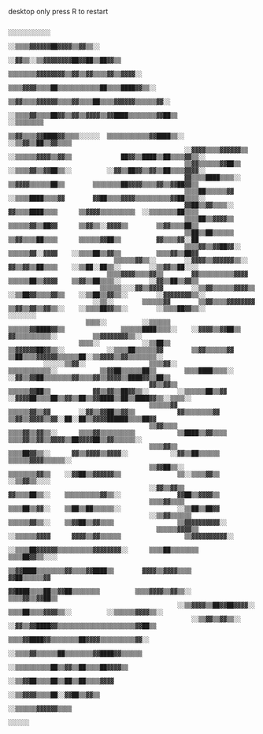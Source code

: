 desktop only
press R to restart

                                                                            ░░░░░░░░░░░░                                                                                                                        
                                                                    ░░▒▒▒▒▓▓▓▓▓▓██▓▓▓▓▒▒▓▓▒▒░░                                                                                                                
                                                                ░░▓▓▒▒░░▒▒▓▓▓▓▓▓▓▓██▓▓██▒▒██▓▓▒▒                                                                                                              
                                                              ▒▒▒▒▒▒▒▒▓▓▓▓▓▓▓▓▒▒▓▓▒▒▓▓▒▒▒▒▓▓▒▒▓▓▓▓░░                                                                                                          
                                                            ▒▒▒▒▓▓▓▓▒▒▒▒██▒▒▒▒▒▒▒▒▒▒▒▒██▒▒▒▒████▓▓▒▒░░                                                                                                        
                                                          ▒▒▓▓▒▒▒▒▓▓▓▓▓▓▒▒▒▒▓▓▒▒▒▒██▒▒▒▒▓▓▓▓▓▓▒▒▒▒▒▒▓▓░░                                                                                                      
                                                        ░░▒▒▒▒▓▓▒▒▒▒██▓▓▒▒▓▓▒▒▓▓▓▓▒▒▓▓████▒▒▒▒▒▒▒▒▓▓██▒▒                      ░░▒▒▒▒▒▒▒▒                                                                      
                                                        ▒▒▓▓▒▒▒▒▓▓████▓▓▒▒▒▒░░░░░░  ▒▒▒▒▒▒▒▒▒▒▒▒▓▓████▒▒░░                ░░▒▒▓▓▒▒██▒▒▓▓▒▒▒▒                                                                  
                                                      ░░▓▓▓▓▒▒▒▒▓▓▓▓▓▓▒▒                ░░▒▒▒▒▒▒▓▓▓▓▒▒▓▓▒▒              ██▓▓▒▒████▒▒██▒▒▒▒▓▓▒▒░░                                                              
                                                      ▒▒▓▓▒▒▒▒▒▒▓▓██▒▒                    ░░▒▒▒▒▓▓▒▒▓▓██▒▒░░          ░░▓▓▒▒██▓▓▒▒▓▓▒▒██▒▒▒▒▓▓▓▓░░                                                            
                                                      ▓▓▒▒▒▒████▒▒▒▒░░                      ▒▒▓▓▓▓▒▒▒▒▒▒██▒▒        ▒▒▒▒▒▒▒▒██▓▓▓▓▒▒▒▒▓▓▒▒▓▓██▓▓▒▒                                                            
                                                      ▒▒▒▒██▒▒▒▒▒▒▓▓                        ░░▒▒▒▒████▒▒▒▒▓▓        ▓▓██▒▒▒▒▓▓▓▓▒▒▒▒▒▒▒▒▒▒▓▓██▒▒▒▒░░                                                          
                                                      ▓▓██▒▒▓▓▒▒▒▒░░                          ▓▓▒▒▒▒████▒▒▒▒      ▒▒▓▓▓▓▒▒▒▒▒▒▒▒▒▒  ░░▒▒▒▒▒▒▒▒██▒▒▒▒                                                          
                                                      ▒▒▒▒██▒▒▓▓▓▓▒▒                          ▒▒▒▒▒▒▓▓▒▒██▓▓      ▒▒▓▓▒▒░░▓▓▓▓▒▒        ▒▒▓▓▒▒▒▒██▒▒                                                          
                                                      ▒▒██▒▒██▒▒▒▒▒▒                          ▒▒▓▓▒▒▒▒██▒▒▒▒      ▒▒▒▒▒▒▓▓██▒▒          ▓▓▒▒▒▒▓▓░░██                                                          
                                                      ▒▒▒▒▓▓▒▒▓▓██▓▓░░                        ▒▒▒▒▒▒▓▓░░▓▓▓▓    ░░▒▒▒▒██▒▒▓▓▒▒          ▒▒▒▒▓▓▒▒██▓▓                                                          
                                  ▒▒▒▒▒▒▓▓▒▒░░        ░░▓▓▓▓▒▒▓▓▓▓▓▓▒▒░░                      ▓▓▒▒▓▓▒▒██▒▒▒▒    ░░▒▒██░░██▒▒░░        ░░▒▒▓▓▒▒██░░░░                                                          
                                ▒▒▒▒▓▓▓▓▒▒▒▒▓▓▒▒        ▓▓▒▒▒▒▒▒▒▒▒▒▓▓▓▓                      ▒▒▒▒▒▒██▒▒▓▓▓▓    ▒▒▓▓▒▒██▒▒▒▒░░        ░░▓▓▒▒██▒▒▓▓▒▒                                                          
                              ▒▒▒▒▒▒░░░░▓▓▒▒▓▓▓▓        ░░▒▒▓▓▒▒▒▒▒▒▓▓▓▓▒▒                  ░░▒▒██▓▓▒▒▒▒▓▓▒▒    ░░▒▒██▒▒▓▓▒▒░░        ░░▓▓▓▓▓▓▓▓▒▒░░                                                          
                            ░░▒▒░░        ▒▒▒▒▒▒▓▓        ▒▒▓▓▒▒▒▒▓▓▓▓▓▓▓▓                  ▒▒▓▓▒▒▓▓▒▒▓▓▒▒░░    ░░▒▒▒▒██▓▓▒▒░░        ░░▒▒▒▒██▓▓▒▒░░              ░░░░░░░░                                    
                          ▒▒▒▒░░          ░░▒▒▒▒▒▒          ▒▒▒▒▒▒▓▓████▓▓▒▒                ▒▒▒▒▒▒████▒▒▒▒░░    ░░▓▓▓▓▒▒▓▓██▒▒          ▓▓▒▒▒▒▒▒▒▒▒▒░░          ▒▒▓▓▓▓▓▓▓▓▒▒░░                                
                        ▒▒▒▒░░            ░░▒▒██▒▒            ▒▒▓▓▓▓▓▓██▓▓▒▒░░            ░░▒▒▒▒██▒▒▒▒▒▒▓▓        ▒▒▓▓▒▒▒▒▒▒▓▓          ▒▒██▒▒▒▒▓▓▓▓▓▓▒▒▒▒▒▒██░░▒▒▓▓▓▓▒▒▓▓▒▒▒▒▒▒▒▒░░                          
              ░░░░░░▒▒▓▓░░                  ▒▒▒▒▓▓░░            ▒▒▒▒▒▒▒▒▒▒▒▒░░            ▒▒▓▓██▒▒▒▒▒▒██▒▒        ▒▒▒▒████▒▒▒▒░░        ░░▓▓▒▒▓▓██▒▒▒▒▒▒▒▒▓▓▒▒▒▒▓▓▒▒▓▓▓▓▒▒████▓▓▒▒██▒▒                        
                                            ▓▓▒▒▓▓▒▒              ▒▒▒▒▒▒▓▓██▒▒            ▓▓▒▒▓▓▒▒██▓▓▒▒░░        ░░▒▒▒▒▒▒██▒▒▓▓          ░░▓▓▓▓██▒▒▒▒██▒▒▓▓▒▒██▒▒▓▓████▒▒██▒▒████▓▓▒▒░░▒▒▒▒░░                
                                            ▒▒▒▒▒▒▓▓                ▒▒▒▒▒▒▓▓▒▒▓▓        ░░▓▓▒▒▓▓██▒▒▓▓▒▒            ▓▓▒▒▒▒▒▒▒▒▓▓            ▒▒▓▓▒▒▓▓▓▓▒▒▓▓░░██░░██▒▒▓▓▓▓██████▒▒▒▒██▓▓                        
                                            ▒▒▓▓▒▒▒▒                ▒▒▒▒▓▓▒▒▓▓▒▒░░      ▒▒▒▒▓▓▒▒▒▒▒▒▒▒▒▒            ▒▒████▒▒▓▓▒▒▒▒              ▒▒▒▒▓▓▒▒▓▓▒▒▓▓▓▓▒▒██▓▓▓▓██▒▒▓▓▒▒▒▒▒▒░░                        
                                            ▒▒▒▒▓▓▒▒                  ▒▒▒▒██▓▓▒▒░░      ▓▓▒▒▓▓▓▓▒▒▓▓▓▓░░            ░░▓▓▒▒██▒▒▒▒▒▒                            ▒▒▒▒▒▒▓▓▓▓▒▒▒▒▒▒░░                              
                                            ▒▒▓▓██▒▒░░                ▒▒▒▒▒▒▒▒▓▓▒▒    ░░▓▓██▒▒▓▓▓▓▓▓▒▒                ▒▒░░▒▒▒▒▓▓▒▒                              ░░▒▒▓▓▒▒░░░░                                  
                                            ░░▓▓▒▒▓▓▒▒                ▓▓▒▒▒▒██▒▒░░    ▒▒▒▒▒▒▒▒▒▒▓▓▒▒░░                ▓▓██▒▒▓▓▓▓▒▒                                                                            
                                            ▒▒▒▒▓▓▒▒▒▒                ▒▒▒▒██▒▒▓▓░░    ▒▒██▒▒██▒▒▒▒▒▒░░                ░░▒▒██▒▒██▓▓                                                                            
                                            ░░▒▒▓▓▒▒▒▒▒▒              ▒▒▒▒▒▒▓▓▒▒░░    ▒▒▓▓██▒▒▓▓▒▒▒▒                  ▒▒▓▓▓▓▓▓▓▓▓▓░░                                                                          
                                              ▒▒▒▒▒▒▓▓▓▓▒▒          ░░▒▒▒▒▒▒▓▓▓▓      ▓▓▓▓▒▒▓▓▒▒▒▒▒▒                  ▒▒▓▓▓▓▓▓▓▓▓▓░░                                                                          
                                              ░░▒▒▒▒██▓▓▓▓▓▓▒▒▒▒▒▒▒▒▒▒▓▓▓▓▓▓▓▓░░      ▒▒▒▒██▒▒▒▒▒▒▒▒                  ▒▒▒▒██▓▓▒▒░░░░                                                                          
                                                ▒▒▓▓████▒▒▒▒▒▒▒▒▓▓▒▒▒▒▓▓████▒▒        ▓▓▓▓▒▒▓▓▓▓▒▒▒▒                  ▓▓██▒▒▒▒▒▒▓▓                                                                            
                                                  ▓▓████▒▒▒▒██▒▒▓▓██▒▒▒▒▒▒▒▒          ▒▒▒▒▓▓▓▓▒▒▓▓▒▒░░              ▒▒▒▒▓▓▒▒▓▓██▒▒                                                                            
                                                    ░░▒▒▓▓▓▓▒▒██▓▓██▓▓▓▓░░            ▒▒▒▒██▒▒▒▒▓▓▓▓▒▒░░          ░░▒▒▒▒▒▒▓▓▓▓▒▒░░                                                                            
                                                        ░░▒▒▓▓▒▒▓▓▒▒░░                ░░▓▓▒▒▓▓████▓▓▒▒▒▒▒▒▒▒▒▒▒▒▒▒▒▒▒▒▒▒▒▒▓▓██▒▒                                                                              
                                                                                        ▒▒▒▒▓▓████▓▓▒▒▒▒▒▒▒▒██▓▓▓▓▒▒▒▒▒▒▒▒▒▒▓▓░░                                                                              
                                                                                        ░░▒▒▒▒▓▓▒▒▒▒▒▒██▒▒▒▒▒▒▒▒▓▓████▓▓▒▒▒▒▒▒                                                                                
                                                                                          ░░▒▒▒▒▒▒▒▒▒▒██▒▒▓▓▒▒██▒▒▒▒██▓▓▓▓▒▒                                                                                  
                                                                                            ░░▒▒▓▓██▒▒▒▒██▒▒██▒▒██▒▒▒▒▓▓▓▓                                                                                    
                                                                                              ░░▒▒▓▓▓▓▒▒▒▒██░░▓▓██▒▒▓▓▒▒                                                                                      
                                                                                                  ░░▒▒▒▒▒▒▓▓▓▓▓▓▒▒▒▒                                                                                          
                                                                                                          ░░░░░░                                                                                              
                                                                                                                                                                                                              
                                                                                                                                                                                                              
                                                                                                                                                                                                              
                                                                                                                                                                                                              
                                                                                                                                                                                                              
